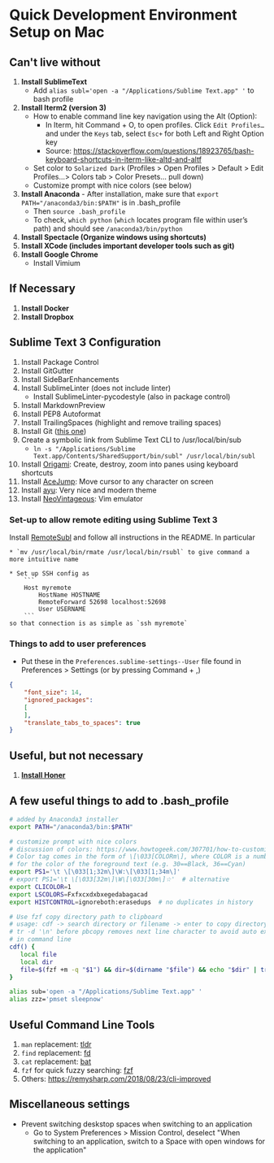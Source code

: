 # Quick Development Environment Setup on Mac

## Can't live without
1. __Install SublimeText__
	- Add `alias subl='open -a "/Applications/Sublime Text.app" '` to bash profile
2. __Install Iterm2 (version 3)__
	- How to enable command line key navigation using the Alt (Option):
		- In Iterm, hit Command + O, to open profiles. Click `Edit Profiles…` and under the `Keys` tab, select `Esc+` for both Left and Right Option key
		- Source: https://stackoverflow.com/questions/18923765/bash-keyboard-shortcuts-in-iterm-like-altd-and-altf
	- Set color to `Solarized Dark` (Profiles > Open Profiles > Default > Edit Profiles...> Colors tab > Color Presets... pull down)
	- Customize prompt with nice colors (see below)
3. __Install Anaconda__
    	- After installation, make sure that `export PATH="/anaconda3/bin:$PATH"` is in .bash_profile
	- Then `source .bash_profile`
	- To check, `which python` (`which` locates program file within user’s path) and should see `/anaconda3/bin/python`
4. __Install Spectacle (Organize windows using shortcuts)__
5. __Install XCode (includes important developer tools such as git)__
6. __Install Google Chrome__
	* Install Vimium

## If Necessary
1. __Install Docker__
2. __Install Dropbox__

## Sublime Text 3 Configuration
1. Install Package Control
2. Install GitGutter
3. Install SideBarEnhancements
4. Install SublimeLinter (does not include linter)
	- Install SublimeLinter-pycodestyle (also in package control)
5. Install MarkdownPreview
6. Install PEP8 Autoformat
7. Install TrailingSpaces (highlight and remove trailing spaces)
8. Install Git ([this one](https://github.com/kemayo/sublime-text-git))
9. Create a symbolic link from Sublime Text CLI to /usr/local/bin/sub
	* `ln -s "/Applications/Sublime Text.app/Contents/SharedSupport/bin/subl" /usr/local/bin/subl`
10. Install [Origami](https://github.com/SublimeText/Origami): Create, destroy, zoom into panes using keyboard shortcuts
11. Install [AceJump](https://github.com/ice9js/ace-jump-sublime): Move cursor to any character on screen
12. Install [ayu](https://github.com/dempfi/ayu): Very nice and modern theme
13. Install [NeoVintageous](https://github.com/NeoVintageous/NeoVintageous): Vim emulator

### Set-up to allow remote editing using Sublime Text 3
Install [RemoteSubl](https://github.com/randy3k/RemoteSubl) and follow all instructions in the README. In particular

	* `mv /usr/local/bin/rmate /usr/local/bin/rsubl` to give command a more intuitive name

	* Set up SSH config as
		```
		Host myremote
			HostName HOSTNAME
    		RemoteForward 52698 localhost:52698
    		User USERNAME
		```
	so that connection is as simple as `ssh myremote`

### Things to add to user preferences
* Put these in the `Preferences.sublime-settings--User` file found in Preferences > Settings (or by pressing Command + ,)
```json
{
	"font_size": 14,
	"ignored_packages":
	[
	],
	"translate_tabs_to_spaces": true
}
```

## Useful, but not necessary
1. [__Install Honer__](https://github.com/puffnfresh/Honer.app)

## A few useful things to add to .bash_profile
```bash
# added by Anaconda3 installer
export PATH="/anaconda3/bin:$PATH"

# customize prompt with nice colors
# discussion of colors: https://www.howtogeek.com/307701/how-to-customize-and-colorize-your-bash-prompt/
# Color tag comes in the form of \[\033[COLORm\], where COLOR is a number
# for the color of the foreground text (e.g. 30==Black, 36==Cyan)
export PS1='\t \[\033[1;32m\]\W:\[\033[1;34m\]'
# export PS1='\t \[\033[32m\]\W\[\033[30m\]☆'  # alternative
export CLICOLOR=1
export LSCOLORS=Fxfxcxdxbxegedabagacad
export HISTCONTROL=ignoreboth:erasedups  # no duplicates in history

# Use fzf copy directory path to clipboard
# usage: cdf -> search directory or filename -> enter to copy directory to clipboard
# tr -d '\n' before pbcopy removes next line character to avoid auto execution
# in command line
cdf() {
   local file
   local dir
   file=$(fzf +m -q "$1") && dir=$(dirname "$file") && echo "$dir" | tr -d '\n' | pbcopy
}

alias sub='open -a "/Applications/Sublime Text.app" '
alias zzz='pmset sleepnow'
```
## Useful Command Line Tools
1. `man` replacement: [tldr](https://tldr.sh/#installation)
2. `find` replacement: [fd](https://github.com/sharkdp/fd/)
3. `cat` replacement: [bat](https://github.com/sharkdp/bat)
4. `fzf` for quick fuzzy searching: [fzf](https://github.com/junegunn/fzf)
5. Others: https://remysharp.com/2018/08/23/cli-improved

## Miscellaneous settings
* Prevent switching deskstop spaces when switching to an application
	- Go to System Preferences > Mission Control, deselect "When switching to an application, switch to a Space with open windows for the application"


